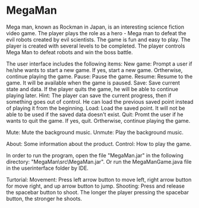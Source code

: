 # MegaMan

Mega man, known as Rockman in Japan, is an interesting science fiction video game. The player plays the role as a hero - Mega man to defeat the evil robots created by evil scientists.  The game is fun and easy to play. The player is created with several levels to be completed. The player controls Mega Man to defeat robots and win the boss battle.

The user interface includes the following items:
New game: Prompt a user if he/she wants to start a new game. If yes, start a new game. Ortherwise, continue playing the game.
Pause: Pause the game.
Resume: Resume to the game. It will be available when the game is paused.
Save: Save current state and data. If the player quits the game, he will be able to continue playing later. Hint: The player can save the current progress, then if something goes out of control. He can load the previous saved point instead of playing it from the beginning.
Load: Load the saved point. It will not be able to be used if the saved data doesn't exist.
Quit: Promt the user if he wants to quit the game. If yes, quit. Ortherwise, continue playing the game.

Mute: Mute the background music.
Unmute: Play the background music.

About: Some information about the product.
Control: How to play the game.

In order to run the program, open the file "MegaMan.jar" in the following directory: "MegaMan\src\MegaMan.jar". Or run the MegaManGame.java file in the userinterface folder by IDE.

Turtorial:
Movement: Press left arrow button to move left, right arrow button for move right, and up arrow button to jump.
Shooting: Press and release the spacebar button to shoot. The longer the player pressing the spacebar button, the stronger he shoots.


